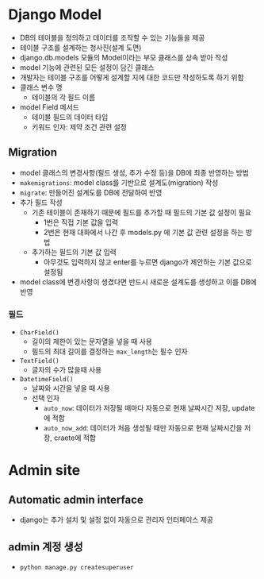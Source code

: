 # Django Model

- DB의 테이블을 정의하고 데이터를 조작할 수 있는 기능들을 제공
- 테이블 구조를 설계하는 청사진(설계 도면)
- django.db.models 모듈의 Model이라는 부모 클래스를 상속 받아 작성
- model 기능에 관련된 모든 설정이 담긴 클래스
- 개발자는 테이블 구조를 어떻게 설계할 지에 대한 코드만 작성하도록 하기 위함
- 클래스 변수 명
    - 테이블의 각 필드 이름
- model Field 메서드
    - 테이블 필드의 데이터 타입
    - 키워드 인자: 제약 조건 관련 설정

## Migration

- model 클래스의 변경사항(필드 생성, 추가 수정 등)을 DB에 최종 반영하는 방법
- `makemigrations`: model class를 기반으로 설계도(migration) 작성
- `migrate`: 만들어진 설계도를 DB에 전달하여 반영
- 추가 필드 작성
    - 기존 테이블이 존재하기 때문에 필드를 추가할 때 필드의 기본 값 설정이 필요
        - 1번은 직접 기본 값을 입력
        - 2번은 현재 대화에서 나간 후 models.py 에 기본 값 관련 설정을 하는 방법
    - 추가하는 필드의 기본 값 입력
        - 아무것도 입력하지 않고 enter를 누르면 django가 제안하는 기본 값으로 설정됨
- model class에 변경사항이 생겼다면 반드시 새로운 설계도를 생성하고 이를 DB에 반영

### 필드

- `CharField()`
    - 길이의 제한이 있는 문자열을 넣을 때 사용
    - 필드의 최대 길이를 결정하는 `max_length`는 필수 인자
- `TextField()`
    - 글자의 수가 많을때 사용
- `DatetimeField()`
    - 날짜와 시간을 넣을 때 사용
    - 선택 인자
        - `auto_now`: 데이터가 저장될 때마다 자동으로 현재 날짜시간 저장, update에 적합
        - `auto_now_add`: 데이터가 처음 생성될 때만 자동으로 현재 날짜시간을 저장, craete에 적합

# Admin site

## Automatic admin interface

- django는 추가 설치 및 설정 없이 자동으로 관리자 인터페이스 제공

## admin 계정 생성

- `python manage.py createsuperuser`